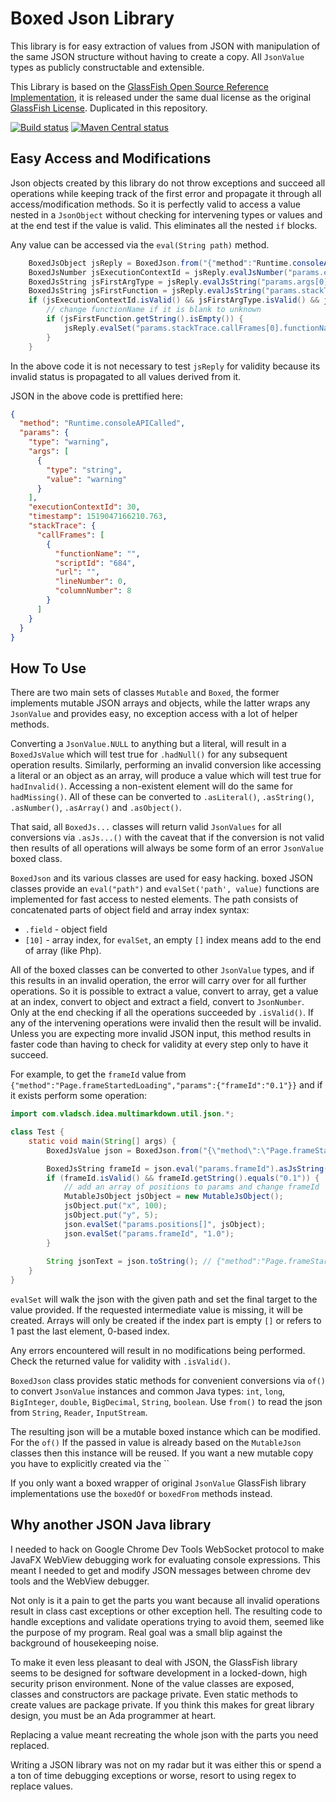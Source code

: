 # Boxed Json Library

This library is for easy extraction of values from JSON with manipulation of the same JSON
structure without having to create a copy. All `JsonValue` types as publicly constructable and
extensible.

This Library is based on the [GlassFish Open Source Reference Implementation], it is released
under the same dual license as the original [GlassFish License]. Duplicated in this repository.

[![Build status](https://travis-ci.org/vsch/boxed-json.svg?branch=master)](https://travis-ci.org/vsch/boxed-json)
[![Maven Central status](https://img.shields.io/maven-central/v/com.vladsch.boxed.json/boxed-json.svg)](https://search.maven.org/#search%7Cga%7C1%7Cg%3A%22com.vladsch.boxed.json%22)

## Easy Access and Modifications

Json objects created by this library do not throw exceptions and succeed all operations while
keeping track of the first error and propagate it through all access/modification methods. So it
is perfectly valid to access a value nested in a `JsonObject` without checking for intervening
types or values and at the end test if the value is valid. This eliminates all the nested `if`
blocks.

Any value can be accessed via the `eval(String path)` method.

```java
    BoxedJsObject jsReply = BoxedJson.from("{"method":"Runtime.consoleAPICalled","params":{"type":"warning","args":[{"type":"string","value":"warning"}],"executionContextId":30,"timestamp":1519047166210.763,"stackTrace":{"callFrames":[{"functionName":"","scriptId":"684","url":"","lineNumber":0,"columnNumber":8}]}}}");
    BoxedJsNumber jsExecutionContextId = jsReply.evalJsNumber("params.executionContextId");
    BoxedJsString jsFirstArgType = jsReply.evalJsString("params.args[0].type");
    BoxedJsString jsFirstFunction = jsReply.evalJsString("params.stackTrace.callFrames[0].functionName");
    if (jsExecutionContextId.isValid() && jsFirstArgType.isValid() && jsFirstFunction.isValid()) {
        // change functionName if it is blank to unknown
        if (jsFirstFunction.getString().isEmpty()) {
            jsReply.evalSet("params.stackTrace.callFrames[0].functionName", "unknown");
        }
    }
```

In the above code it is not necessary to test `jsReply` for validity because its invalid status
is propagated to all values derived from it.

JSON in the above code is prettified here: 

```json
{
  "method": "Runtime.consoleAPICalled",
  "params": {
    "type": "warning",
    "args": [
      {
        "type": "string",
        "value": "warning"
      }
    ],
    "executionContextId": 30,
    "timestamp": 1519047166210.763,
    "stackTrace": {
      "callFrames": [
        {
          "functionName": "",
          "scriptId": "684",
          "url": "",
          "lineNumber": 0,
          "columnNumber": 8
        }
      ]
    }
  }
}
```


## How To Use

There are two main sets of classes `Mutable` and `Boxed`, the former implements mutable JSON
arrays and objects, while the latter wraps any `JsonValue` and provides easy, no exception
access with a lot of helper methods.

Converting a `JsonValue.NULL` to anything but a literal, will result in a `BoxedJsValue` which
will test true for `.hadNull()` for any subsequent operation results. Similarly, performing an
invalid conversion like accessing a literal or an object as an array, will produce a value which
will test true for `hadInvalid()`. Accessing a non-existent element will do the same for
`hadMissing()`. All of these can be converted to `.asLiteral()`, `.asString()`, `.asNumber()`,
`.asArray()` and `.asObject()`.

That said, all `BoxedJs...` classes will return valid `JsonValues` for all conversions via
`.asJs...()` with the caveat that if the conversion is not valid then results of all
operations will always be some form of an error `JsonValue` boxed class.

`BoxedJson` and its various classes are used for easy hacking. boxed JSON classes provide an
`eval("path")` and `evalSet('path', value)` functions are implemented for fast access to nested
elements. The path consists of concatenated parts of object field and array index syntax:

* `.field` - object field
* `[10]` - array index, for `evalSet`, an empty `[]` index means add to the end of array (like
  Php).

All of the boxed classes can be converted to other `JsonValue` types, and if this results in an
invalid operation, the error will carry over for all further operations. So it is possible to
extract a value, convert to array, get a value at an index, convert to object and extract a
field, convert to `JsonNumber`. Only at the end checking if all the operations succeeded by
`.isValid()`. If any of the intervening operations were invalid then the result will be invalid.
Unless you are expecting more invalid JSON input, this method results in faster code than having
to check for validity at every step only to have it succeed.

For example, to get the `frameId` value from
`{"method":"Page.frameStartedLoading","params":{"frameId":"0.1"}}` and if it exists perform some
operation:

```java
import com.vladsch.idea.multimarkdown.util.json.*;

class Test {
    static void main(String[] args) {
        BoxedJsValue json = BoxedJson.from("{\"method\":\"Page.frameStartedLoading\",\"params\":{\"frameId\":\"0.1\"}}");

        BoxedJsString frameId = json.eval("params.frameId").asJsString();
        if (frameId.isValid() && frameId.getString().equals("0.1")) {
            // add an array of positions to params and change frameId
            MutableJsObject jsObject = new MutableJsObject();
            jsObject.put("x", 100);
            jsObject.put("y", 5);
            json.evalSet("params.positions[]", jsObject);
            json.evalSet("params.frameId", "1.0");
        }
        
        String jsonText = json.toString(); // {"method":"Page.frameStartedLoading","params":{"frameId":"1.0","positions":[{"x":100,"y":5}]}}
    }
}

```

`evalSet` will walk the json with the given path and set the final target to the value provided.
If the requested intermediate value is missing, it will be created. Arrays will only be created
if the index part is empty `[]` or refers to 1 past the last element, 0-based index.

Any errors encountered will result in no modifications being performed. Check the returned value
for validity with `.isValid()`.

`BoxedJson` class provides static methods for convenient conversions via `of()` to convert
`JsonValue` instances and common Java types: `int`, `long`, `BigInteger`, `double`,
`BigDecimal`, `String`, `boolean`. Use `from()` to read the json from `String`, `Reader`,
`InputStream`.

The resulting json will be a mutable boxed instance which can be modified. For the `of()` If the passed
in value is already based on the `MutableJson` classes then this instance will be reused. If you
want a new mutable copy you have to explicitly created via the ``

If you only want a
boxed wrapper of original `JsonValue` GlassFish library implementations use the `boxedOf` or
`boxedFrom` methods instead.

## Why another JSON Java library 

I needed to hack on Google Chrome Dev Tools WebSocket protocol to make JavaFX WebView debugging
work for evaluating console expressions. This meant I needed to get and modify JSON messages
between chrome dev tools and the WebView debugger.

Not only is it a pain to get the parts you want because all invalid operations result in class
cast exceptions or other exception hell. The resulting code to handle exceptions and validate
operations trying to avoid them, seemed like the purpose of my program. Real goal was a small
blip against the background of housekeeping noise.

To make it even less pleasant to deal with JSON, the GlassFish library seems to be designed
for software development in a locked-down, high security prison environment. None of the value
classes are exposed, classes and constructors are package private. Even static methods to create
values are package private. If you think this makes for great library design, you must be an Ada
programmer at heart.

Replacing a value meant recreating the whole json with the parts you need replaced.

Writing a JSON library was not on my radar but it was either this or spend a a ton of time
debugging exceptions or worse, resort to using regex to replace values.

[GlassFish License]: https://javaee.github.io/glassfish/LICENSE
[GlassFish Open Source Reference Implementation]: https://javaee.github.io/glassfish/

